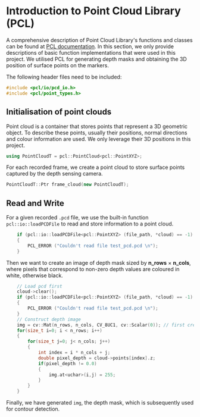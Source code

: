 # Introduction to Point Cloud Library (PCL)

A comprehensive description of Point Cloud Library's functions and classes can be found at [PCL documentation](https://pointclouds.org/documentation/). In this section, we only provide descriptions of basic function implementations that were used in this project. We utilised PCL for generating depth masks and obtaining the 3D position of surface points on the markers.

The following header files need to be included:
```cpp
#include <pcl/io/pcd_io.h>
#include <pcl/point_types.h>
```

## Initialisation of point clouds
Point cloud is a container that stores points that represent a 3D geometric object. To describe these points, usually their positions, normal directions and colour information are used. We only leverage their 3D positions in this project. 
```cpp
using PointCloudT = pcl::PointCloud<pcl::PointXYZ>;
```
For each recorded frame, we create a point cloud to store surface points captured by the depth sensing camera.
```cpp
PointCloudT::Ptr frame_cloud(new PointCloudT);
```

## Read and Write
For a given recorded `.pcd` file, we use the built-in function `pcl::io::loadPCDFile` to read and store information to a point cloud. 
```cpp
    if (pcl::io::loadPCDFile<pcl::PointXYZ> (file_path, *cloud) == -1) //* load the file
    {
        PCL_ERROR ("Couldn't read file test_pcd.pcd \n");
    }
```
Then we want to create an image of depth mask sized by **n_rows** $\times$ **n_cols**, where pixels that correspond to non-zero depth values are coloured in white, otherwise black.
```cpp
    // Load pcd first
    cloud->clear();  
    if (pcl::io::loadPCDFile<pcl::PointXYZ> (file_path, *cloud) == -1) //* load the file
    {
        PCL_ERROR ("Couldn't read file test_pcd.pcd \n");
    }
    // Construct depth image
    img = cv::Mat(n_rows, n_cols, CV_8UC1, cv::Scalar(0)); // first create a purely black image
    for(size_t i=0; i < n_rows; i++)
    {
        for(size_t j=0; j< n_cols; j++)
        {
            int index = i * n_cols + j;
            double pixel_depth = cloud->points[index].z;
            if(pixel_depth != 0.0)
            {
                img.at<uchar>(i,j) = 255;
            }
        }
    }
```
Finally, we have generated `img`, the depth mask, which is subsequently used for contour detection.

